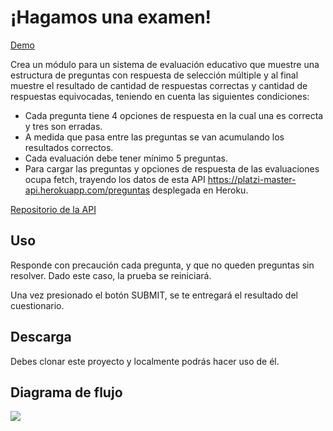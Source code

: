 # ¡Hagamos una examen!

[Demo](https://kbzaso.github.io/PlatziMaster-prueba-tecnica/)

Crea un módulo para un sistema de evaluación educativo que muestre una estructura
de preguntas con respuesta de selección múltiple y al final muestre el resultado de
cantidad de respuestas correctas y cantidad de respuestas equivocadas, teniendo en
cuenta las siguientes condiciones:

- Cada pregunta tiene 4 opciones de respuesta en la cual una es correcta y tres son erradas.
- A medida que pasa entre las preguntas se van acumulando los resultados correctos.
- Cada evaluación debe tener mínimo 5 preguntas.
- Para cargar las preguntas y opciones de respuesta de las evaluaciones ocupa fetch, trayendo los datos de esta API https://platzi-master-api.herokuapp.com/preguntas desplegada en Heroku.

[Repositorio de la API](https://github.com/kbzaso/PlaztiMaster-API)

## Uso

Responde con precaución cada pregunta, y que no queden preguntas sin resolver. Dado este caso, la prueba se reiniciará.

Una vez presionado el botón SUBMIT, se te entregará el resultado del cuestionario.

## Descarga

Debes clonar este proyecto y localmente podrás hacer uso de él.

## Diagrama de flujo

<img src="https://embed.creately.com/4h5JgmswtQq?type=svg">

